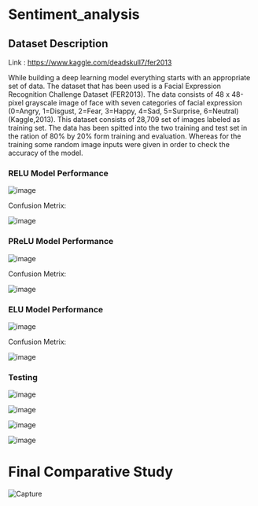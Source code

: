 # Sentiment_analysis
## Dataset Description

Link : https://www.kaggle.com/deadskull7/fer2013

While building a deep learning model everything starts with an appropriate set of data. The dataset that has been used is a Facial Expression Recognition Challenge Dataset (FER2013). The data consists of 48 x 48-pixel grayscale image of face with seven categories of facial expression (0=Angry, 1=Disgust, 2=Fear, 3=Happy, 4=Sad, 5=Surprise, 6=Neutral) (Kaggle,2013). This dataset consists of 28,709 set of images labeled as training set. The data has been spitted into the two training and test set in the ration of 80% by 20% form training and evaluation. Whereas for the training some random image inputs were given in order to check the accuracy of the model. 

### RELU Model Performance
![image](https://user-images.githubusercontent.com/66167662/125065262-56900d80-e0d1-11eb-9460-539aad63a5aa.png)

Confusion Metrix:

![image](https://user-images.githubusercontent.com/66167662/125065416-817a6180-e0d1-11eb-914b-d78823ee1d24.png)

### PReLU Model Performance
![image](https://user-images.githubusercontent.com/66167662/125065299-60b20c00-e0d1-11eb-8db9-324edd4aab72.png)

Confusion Metrix:

![image](https://user-images.githubusercontent.com/66167662/125065728-e766e900-e0d1-11eb-8eb8-5283c5b07da3.png)


### ELU Model Performance
![image](https://user-images.githubusercontent.com/66167662/125065335-6a3b7400-e0d1-11eb-9f3d-6b0b76e93173.png)

Confusion Metrix:

![image](https://user-images.githubusercontent.com/66167662/125065400-79babd00-e0d1-11eb-88bb-4bd268b63416.png)

### Testing 
![image](https://user-images.githubusercontent.com/66167662/125065515-a242b700-e0d1-11eb-8c72-79e3ff3abc78.png)

![image](https://user-images.githubusercontent.com/66167662/125065530-a4a51100-e0d1-11eb-8c37-9dd640a892b0.png)

![image](https://user-images.githubusercontent.com/66167662/125065551-a969c500-e0d1-11eb-9872-d30e67f28b75.png)

![image](https://user-images.githubusercontent.com/66167662/125065563-ac64b580-e0d1-11eb-892b-6e75254e4aed.png)


# Final Comparative Study

![Capture](https://user-images.githubusercontent.com/66167662/125065665-cf8f6500-e0d1-11eb-8e26-24c441b7cdae.PNG)



